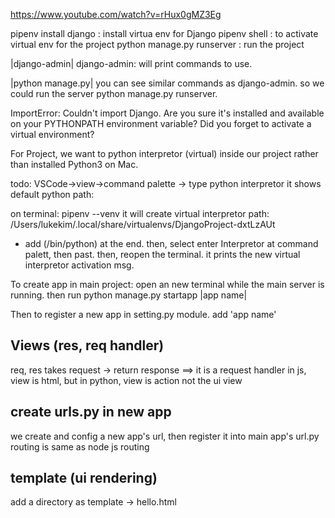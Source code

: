 
https://www.youtube.com/watch?v=rHux0gMZ3Eg

pipenv install django : install virtua env for Django
pipenv shell   : to activate virtual env for the project
python manage.py runserver <port optional> : run the project


|django-admin| 
django-admin: will print commands to use.

|python manage.py|
you can see similar commands as django-admin. so we could run the server python manage.py runserver.


ImportError: Couldn't import Django. Are you sure it's installed and available on your PYTHONPATH environment variable? Did you forget to activate a virtual environment?


For Project, we want to python interpretor (virtual) inside our project rather than installed Python3 on Mac. 

todo: 
VSCode->view->command palette -> type python interpretor
it shows default python path:

on terminal: pipenv --venv
it will create virtual interpretor path: 
/Users/lukekim/.local/share/virtualenvs/DjangoProject-dxtLzAUt

- add (/bin/python) at the end.
then, select enter Interpretor at command palett, then past. 
then, reopen the terminal. it prints the new virtual interpretor activation msg. 

To create app in main project:
open an new terminal while the main server is running. then run
python manage.py startapp |app name| 

Then to register a new app in setting.py module. add
'app name' 

## Views (res, req handler)
req, res
 takes request -> return response ==> it is a request handler 
 in js, view is html, but in python, view is action not the ui view
## create urls.py in new app
we create and config a new app's url, then register it into main app's url.py 
routing is same as node js routing

## template (ui rendering)
add a directory as template -> hello.html 





